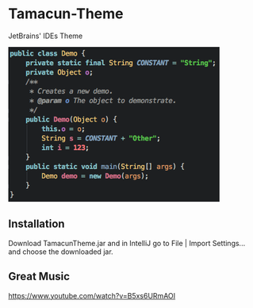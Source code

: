 # Tamacun-Theme
JetBrains' IDEs Theme

![](https://raw.githubusercontent.com/ManWithAndroid/Tamacun-Theme/master/Screen%20Shot%202018-06-25%20at%2013.36.15.png)

## Installation
Download TamacunTheme.jar and in IntelliJ go to File | Import Settings... and choose the downloaded jar.

## Great Music
https://www.youtube.com/watch?v=B5xs6URmAOI
